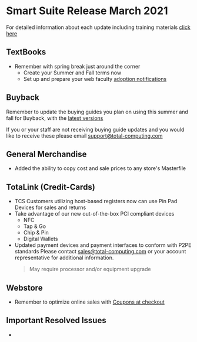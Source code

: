 # Smart Suite Release March 2021

<PageHeader />

For detailed information about each update including training materials [click here](https://training.total-computing.com/dwkb/tech-update/)

## TextBooks

*  Remember with spring break just around the corner
   *  Create your Summer and Fall terms now
   *  Set up and prepare your web faculty [adoption notifications](https://training.total-computing.com/dwkb/advanced-faculty-adoptions-store-side/)

## Buyback
Remember to update the buying guides you plan on using this summer and fall for Buyback, with the [latest versions](https://training.total-computing.com/dwkb/wholesale-guide-update/)

If you or your staff are not receiving buying guide updates and you would like to receive these please email [support@total-computing.com](mailto:support@total-computing.com)

## General Merchandise

* Added the ability to copy cost and sale prices to any store's Masterfile

## TotaLink (Credit-Cards)

* TCS Customers utilizing host-based registers now can use Pin Pad Devices for sales and returns
* Take advantage of our new out-of-the-box PCI compliant devices
  * NFC
  * Tap & Go
  * Chip & Pin
  * Digital Wallets
* Updated payment devices and payment interfaces to conform with P2PE standards Please contact [sales@total-computing.com](mailto:sales@total-computing.com) or your account representative for additional information.
    > May require processor and/or equipment upgrade

## Webstore

* Remember to optimize online sales with [Coupons at checkout](https://training.total-computing.com/dwkb/coupon-promo-voucher-gift-certificate-and-gift-card-setup-online-redemption-and-checkout/)

## Important Resolved Issues

* 

<PageFooter />